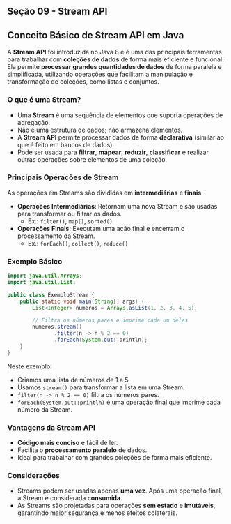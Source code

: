 ## Seção 09 - Stream API

## Conceito Básico de Stream API em Java

A **Stream API** foi introduzida no Java 8 e é uma das principais ferramentas para trabalhar com **coleções de dados** de forma mais eficiente e funcional. Ela permite **processar grandes quantidades de dados** de forma paralela e simplificada, utilizando operações que facilitam a manipulação e transformação de coleções, como listas e conjuntos.

### O que é uma Stream?
- Uma **Stream** é uma sequência de elementos que suporta operações de agregação.
- Não é uma estrutura de dados; não armazena elementos.
- A **Stream API** permite processar dados de forma **declarativa** (similar ao que é feito em bancos de dados).
- Pode ser usada para **filtrar**, **mapear**, **reduzir**, **classificar** e realizar outras operações sobre elementos de uma coleção.

### Principais Operações de Stream
As operações em Streams são divididas em **intermediárias** e **finais**:

- **Operações Intermediárias**: Retornam uma nova Stream e são usadas para transformar ou filtrar os dados.
  - Ex.: `filter()`, `map()`, `sorted()`
- **Operações Finais**: Executam uma ação final e encerram o processamento da Stream.
  - Ex.: `forEach()`, `collect()`, `reduce()`

### Exemplo Básico

```java
import java.util.Arrays;
import java.util.List;

public class ExemploStream {
    public static void main(String[] args) {
        List<Integer> numeros = Arrays.asList(1, 2, 3, 4, 5);

        // Filtra os números pares e imprime cada um deles
        numeros.stream()
               .filter(n -> n % 2 == 0)
               .forEach(System.out::println);
    }
}
```

Neste exemplo:

- Criamos uma lista de números de 1 a 5.
- Usamos `stream()` para transformar a lista em uma Stream.
- `filter(n -> n % 2 == 0)` filtra os números pares.
- `forEach(System.out::println)` é uma operação final que imprime cada número da Stream.

### Vantagens da Stream API
- **Código mais conciso** e fácil de ler.
- Facilita o **processamento paralelo** de dados.
- Ideal para trabalhar com grandes coleções de forma mais eficiente.

### Considerações
- Streams podem ser usadas apenas **uma vez**. Após uma operação final, a Stream é considerada **consumida**.
- As Streams são projetadas para operações **sem estado** e **imutáveis**, garantindo maior segurança e menos efeitos colaterais.